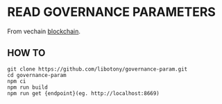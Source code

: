 # READ GOVERNANCE PARAMETERS

From vechain [blockchain](https://github.com/vechain/thor).

## HOW TO

``` 
git clone https://github.com/libotony/governance-param.git
cd governance-param
npm ci
npm run build
npm run get {endpoint}(eg. http://localhost:8669)
```